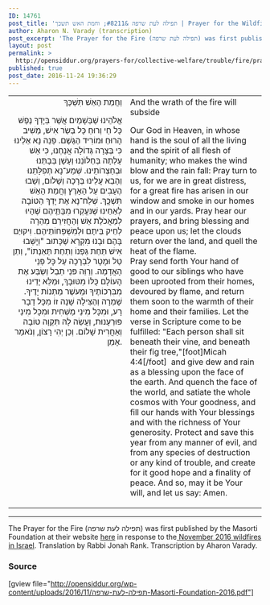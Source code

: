 ```yaml
---
ID: 14761
post_title: 'תפילה לעת שרפה &#8211; וחמת האש תשכך | Prayer for the Wildfires to Subside (Masorti Foundation, trans. by R&#8217; Jonah Rank)'
author: Aharon N. Varady (transcription)
post_excerpt: 'The Prayer for the Fire (תפילה לעת שרפה) was first published by the Masorti Foundation at their website <a href="http://www.masorti.org.il/page.php?pid=4222">here</a> in response to the <a href="https://en.wikipedia.org/wiki/November_2016_Israel_wildfires">November 2016 wildfires in Israel</a>. Translation by Rabbi Jonah Rank. Transcription by Aharon Varady. '
layout: post
permalink: >
  http://opensiddur.org/prayers-for/collective-welfare/trouble/fire/prayer-for-the-wildfires-to-subside/
published: true
post_date: 2016-11-24 19:36:29
---
```

<table style="margin-left: auto;margin-right: auto;">
<tbody>
<tr><td style="vertical-align:top;" width="46%">
<div class="liturgy" style="text-align: right;"><span lang="he">
וְחֲמַת הָאֵשׁ  תִּשְׁכָּךְ

אֱלֹהֵינוּ שֶׁבַּשָׁמַיִם
אֲשֶׁר בְּיָדְךָ נֶפֶשׁ כָּל חַי
וְרוּחַ כָּל בְּשַׂר אִישׁ,
מַשִׁיב הָרוּחַ וּמוֹרִיד הַגֶּשֶׁם.
פְּנֵה נָא אֵלֵינוּ כִּי בְּצָרָה גְּדוֹלָה אֲנַחְנוּ,
כִּי אֵשׁ עָלְתָה בְּחַלּוֺנֵנוּ וְעָשָׁן בְּבָתֵּנוּ וּבְחַצְרוֹתֵינוּ.
שְׁמַע־נָא תְּפִלָּתֵנוּ וְהָבֵא עֲלֵינוּ בְּרָכָה וְשָׁלוֹם,
וְשָׁבוּ הֶעָבִים עַל הָאָרֶץ וְחֲמַת הָאֵשׁ תִּשְׁכְָּךְ.
שְׁלַח־נָא אֶת יָדְךְ הַטּוֹבָה לְאַחֵינוּ שֶׁנּעֱקְרוּ מִבָּתֵֶּיהֶם שֶׁהָיוּ
לְמַאֲכֹלֶת אֵשׁ וְהַחֲזִירֵם מְהֵרָה לְחֵיק בֵּיתָם וּלְמִשְׁפְּחוֹתֵיהֶם.
וִיקוּיַם בָּהֶם וּבָנוּ מִקְרָא שֶׁכָּתוּב
"וְיָשְׁבוּ אִישׁ תַּחַת גַּפְנוֹ וְתַחַת תְּאֵנָתוֹ",‏
 וְתֵן טַל וּמָטָר לִבְרָכָה עַל כָּל פְּנֵי הָאֲדָמָה.
 וְרַוֵּה פּנֵי תֵבֵל וְשַׂבַּע אֶת הָעוֹלָם כֻּלּוֹ מִטּוּבָךְ,
וּמַלֵּא יָדֵינוּ מִבִּרְכוֹתֶיךָ וּמֵעשֶׁר מַתְּנוֹת יָדֶיךָ.
שָׁמְרָה וְהַצִּילָה שָׁנָה זוֹ מִכָּל דָבָר רָע,
וּמִכָּל מִינֵי מַשְׁחִית וּמִכָּל מִינֵי פּוּרְעָנוּת,
וַעֲשֵׂה לָהּ תִּקְוָה טוֹבָה וְאַחֲרִית שָׁלוֹם.
וְכֵן יְהִי רָצוֹן, וְנֹאמַר אָמֵן.
</span></div></td>

<td style="vertical-align:top;" width="53%"><div class="english">
And the wrath of the fire will subside

Our God in Heaven, 
in whose hand is the soul of all the living 
and the spirit of all flesh of humanity; 
who makes the wind blow and the rain fall: 
Pray turn to us, for we are in great distress, 
for a great fire has arisen in our window and smoke in our homes and in our yards. 
Pray hear our prayers, and bring blessing and peace upon us; 
let the clouds return over the land, and quell the heat of the flame.  
Pray send forth Your hand of good to our siblings who have been uprooted from their homes, 
devoured by flame, and return them soon to the warmth of their home and their families. 
Let the verse in Scripture come to be fulfilled: 
"Each person shall sit beneath their vine, and beneath their fig tree,"[foot]Micah 4:4[/foot]&nbsp;
and give dew and rain as a blessing upon the face of the earth. 
And quench the face of the world, and satiate the whole cosmos with Your goodness, 
and fill our hands with Your blessings and with the richness of Your generosity. 
Protect and save this year from any manner of evil, 
and from any species of destruction or any kind of trouble, 
and create for it good hope and a finality of peace. 
And so, may it be Your will, and let us say: Amen.
</div></td>
</tr>
</tbody>
</tbody></table>

<hr />
The Prayer for the Fire (תפילה לעת שרפה) was first published by the Masorti Foundation at their website <a href="http://www.masorti.org.il/page.php?pid=4222">here</a> in response to the<a href="https://en.wikipedia.org/wiki/November_2016_Israel_wildfires"> November 2016 wildfires in Israel</a>. Translation by Rabbi Jonah Rank. Transcription by Aharon Varady. 


<h3>Source</h3>

[gview file="http://opensiddur.org/wp-content/uploads/2016/11/תפילה-לעת-שרפה-Masorti-Foundation-2016.pdf"]